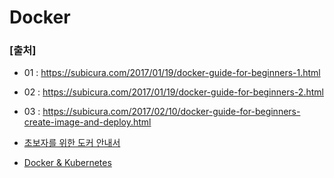 # Docker

### [출처]
- 01 : https://subicura.com/2017/01/19/docker-guide-for-beginners-1.html
- 02 : https://subicura.com/2017/01/19/docker-guide-for-beginners-2.html
- 03 : https://subicura.com/2017/02/10/docker-guide-for-beginners-create-image-and-deploy.html

- [초보자를 위한 도커 안내서](https://www.inflearn.com/course/%EB%8F%84%EC%BB%A4-%EC%9E%85%EB%AC%B8/dashboard)
- [Docker & Kubernetes](https://www.udemy.com/course/docker-kubernetes-2022/learn/lecture/)

